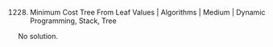 1228. Minimum Cost Tree From Leaf Values | Algorithms | Medium | Dynamic Programming, Stack, Tree

No solution.
